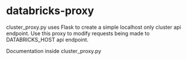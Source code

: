 # databricks-proxy

cluster_proxy.py uses Flask to create a simple localhost only cluster api endpoint.
Use this proxy to modify requests being made to DATABRICKS_HOST api endpoint.

Documentation inside cluster_proxy.py
